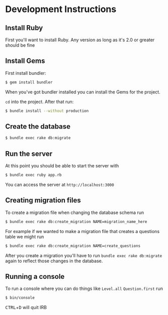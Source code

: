 # Development Instructions

## Install Ruby
First you'll want to install Ruby. Any version as long as it's 2.0 or greater should be fine

## Install Gems
First install bundler:
```bash
$ gem install bundler
```

When you've got bundler installed you can install the Gems for the project.

`cd` into the project. After that run:

```bash
$ bundle install --without production
```

## Create the database
```bash
$ bundle exec rake db:migrate
```

## Run the server
At this point you should be able to start the server with
```bash
$ bundle exec ruby app.rb
```
You can access the server at `http://localhost:3000`

## Creating migration files
To create a migration file when changing the database schema run
```bash
$ bundle exec rake db:create_migration NAME=migration_name_here
```
For example if we wanted to make a migration file that creates a questions table we might run
```bash
$ bundle exec rake db:create_migration NAME=create_questions
```

After you create a migration you'll have to run `bundle exec rake db:migrate` again to reflect those changes in the database.

## Running a console
To run a console where you can do things like `Level.all` `Question.first` run
```bash
$ bin/console
```
<kbd>CTRL</kbd>+<kbd>D</kbd> will quit IRB
